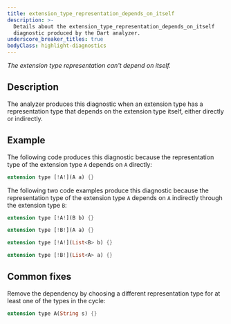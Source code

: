 ```yaml
---
title: extension_type_representation_depends_on_itself
description: >-
  Details about the extension_type_representation_depends_on_itself
  diagnostic produced by the Dart analyzer.
underscore_breaker_titles: true
bodyClass: highlight-diagnostics
---
```


_The extension type representation can't depend on itself._

## Description

The analyzer produces this diagnostic when an extension type has a
representation type that depends on the extension type itself, either
directly or indirectly.

## Example

The following code produces this diagnostic because the representation
type of the extension type `A` depends on `A` directly:

```dart
extension type [!A!](A a) {}
```

The following two code examples produce this diagnostic because the
representation type of the extension type `A` depends on `A`
indirectly through the extension type `B`:

```dart
extension type [!A!](B b) {}

extension type [!B!](A a) {}
```

```dart
extension type [!A!](List<B> b) {}

extension type [!B!](List<A> a) {}
```

## Common fixes

Remove the dependency by choosing a different representation type for at
least one of the types in the cycle:

```dart
extension type A(String s) {}
```

